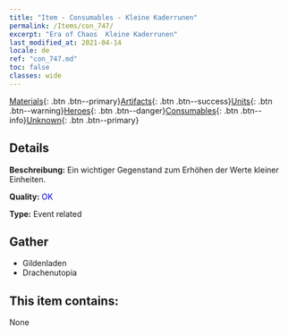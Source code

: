 ```yaml
---
title: "Item - Consumables - Kleine Kaderrunen"
permalink: /Items/con_747/
excerpt: "Era of Chaos  Kleine Kaderrunen"
last_modified_at: 2021-04-14
locale: de
ref: "con_747.md"
toc: false
classes: wide
---
```

 [Materials](/de/Items/){: .btn .btn--primary}[Artifacts](/de/Items/Artifacts/){: .btn .btn--success}[Units](/de/Items/Units/){: .btn .btn--warning}[Heroes](/de/Items/Heroes/){: .btn .btn--danger}[Consumables](/de/Items/Consumables/){: .btn .btn--info}[Unknown](/de/Items/Unknown/){: .btn .btn--primary}

## Details
 **Beschreibung:** Ein wichtiger Gegenstand zum Erhöhen der Werte kleiner Einheiten.

 **Quality:** <span style="color: #0000CD">OK</span>

 **Type:** Event related

## Gather

*    Gildenladen 
*    Drachenutopia 

## This item contains:

  None

